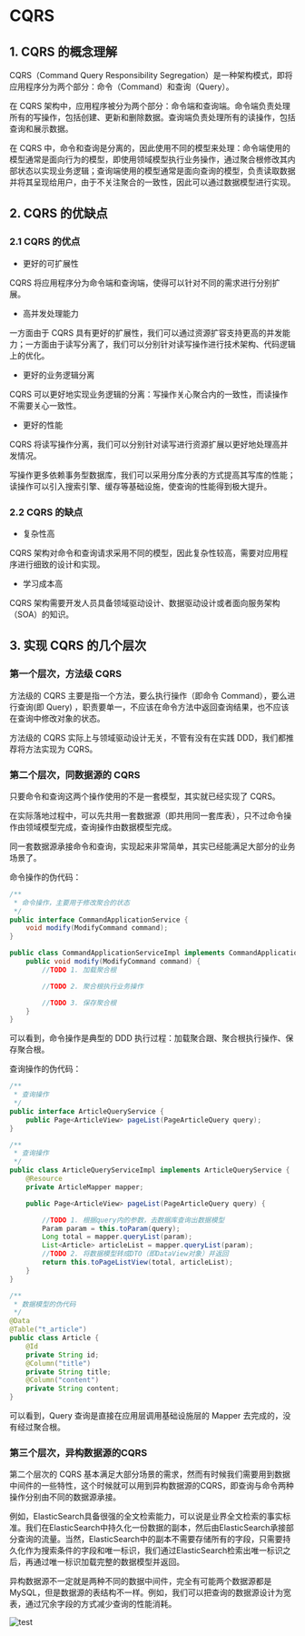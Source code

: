 # CQRS

## 1. CQRS 的概念理解

CQRS（Command Query Responsibility Segregation）是一种架构模式，即将应用程序分为两个部分：命令（Command）和查询（Query）。

在 CQRS 架构中，应用程序被分为两个部分：命令端和查询端。命令端负责处理所有的写操作，包括创建、更新和删除数据。查询端负责处理所有的读操作，包括查询和展示数据。

在 CQRS
中，命令和查询是分离的，因此使用不同的模型来处理：命令端使用的模型通常是面向行为的模型，即使用领域模型执行业务操作，通过聚合根修改其内部状态以实现业务逻辑；查询端使用的模型通常是面向查询的模型，负责读取数据并将其呈现给用户，由于不关注聚合的一致性，因此可以通过数据模型进行实现。

## 2. CQRS 的优缺点

### 2.1 CQRS 的优点

- 更好的可扩展性

CQRS 将应用程序分为命令端和查询端，使得可以针对不同的需求进行分别扩展。

- 高并发处理能力

一方面由于 CQRS 具有更好的扩展性，我们可以通过资源扩容支持更高的并发能力；一方面由于读写分离了，我们可以分别针对读写操作进行技术架构、代码逻辑上的优化。

- 更好的业务逻辑分离

CQRS 可以更好地实现业务逻辑的分离：写操作关心聚合内的一致性，而读操作不需要关心一致性。

- 更好的性能

CQRS 将读写操作分离，我们可以分别针对读写进行资源扩展以更好地处理高并发情况。

写操作更多依赖事务型数据库，我们可以采用分库分表的方式提高其写库的性能；读操作可以引入搜索引擎、缓存等基础设施，使查询的性能得到极大提升。

### 2.2 CQRS 的缺点

- 复杂性高

CQRS 架构对命令和查询请求采用不同的模型，因此复杂性较高，需要对应用程序进行细致的设计和实现。

- 学习成本高

CQRS 架构需要开发人员具备领域驱动设计、数据驱动设计或者面向服务架构（SOA）的知识。

## 3. 实现 CQRS 的几个层次

### 第一个层次，方法级 CQRS

方法级的 CQRS 主要是指一个方法，要么执行操作（即命令 Command），要么进行查询(即 Query)
，职责要单一，不应该在命令方法中返回查询结果，也不应该在查询中修改对象的状态。

方法级的 CQRS 实际上与领域驱动设计无关，不管有没有在实践 DDD，我们都推荐将方法实现为 CQRS。

### 第二个层次，同数据源的 CQRS

只要命令和查询这两个操作使用的不是一套模型，其实就已经实现了 CQRS。

在实际落地过程中，可以先共用一套数据源（即共用同一套库表），只不过命令操作由领域模型完成，查询操作由数据模型完成。

同一套数据源承接命令和查询，实现起来非常简单，其实已经能满足大部分的业务场景了。

命令操作的伪代码：

```java
/**
 * 命令操作，主要用于修改聚合的状态
 */
public interface CommandApplicationService {
    void modify(ModifyCommand command);
}
```

```java
public class CommandApplicationServiceImpl implements CommandApplicationService {
    public void modify(ModifyCommand command) {
        //TODO 1. 加载聚合根

        //TODO 2. 聚合根执行业务操作

        //TODO 3. 保存聚合根
    }
}

```

可以看到，命令操作是典型的 DDD 执行过程：加载聚合跟、聚合根执行操作、保存聚合根。

查询操作的伪代码：

```java
/**
 * 查询操作
 */
public interface ArticleQueryService {
    public Page<ArticleView> pageList(PageArticleQuery query);
}

```

```java
/**
 * 查询操作
 */
public class ArticleQueryServiceImpl implements ArticleQueryService {
    @Resource
    private ArticleMapper mapper;

    public Page<ArticleView> pageList(PageArticleQuery query) {

        //TODO 1. 根据query内的参数，去数据库查询出数据模型
        Param param = this.toParam(query);
        Long total = mapper.queryList(param);
        List<Article> articleList = mapper.queryList(param);
        //TODO 2. 将数据模型转成DTO（即DataView对象）并返回
        return this.toPageListView(total, articleList);
    }
}
```

```java
/**
 * 数据模型的伪代码
 */
@Data
@Table("t_article")
public class Article {
    @Id
    private String id;
    @Column("title")
    private String title;
    @Column("content")
    private String content;
}
```

可以看到，Query 查询是直接在应用层调用基础设施层的 Mapper 去完成的，没有经过聚合根。

### 第三个层次，异构数据源的CQRS

第二个层次的 CQRS 基本满足大部分场景的需求，然而有时候我们需要用到数据中间件的一些特性，这个时候就可以用到异构数据源的CQRS，即查询与命令两种操作分别由不同的数据源承接。

例如，ElasticSearch具备很强的全文检索能力，可以说是业界全文检索的事实标准。我们在ElasticSearch中持久化一份数据的副本，然后由ElasticSearch承接部分查询的流量。当然，ElasticSearch中的副本不需要存储所有的字段，只需要持久化作为搜索条件的字段和唯一标识，我们通过ElasticSearch检索出唯一标识之后，再通过唯一标识加载完整的数据模型并返回。

异构数据源不一定就是两种不同的数据中间件，完全有可能两个数据源都是MySQL，但是数据源的表结构不一样。例如，我们可以把查询的数据源设计为宽表，通过冗余字段的方式减少查询的性能消耗。

![test](/images/2/test.svg)